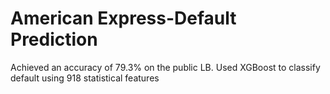 # American Express-Default Prediction

Achieved an accuracy of 79.3% on the public LB. Used XGBoost to classify default using 918 statistical features
